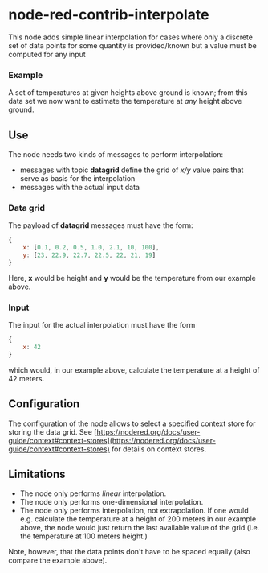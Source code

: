 # node-red-contrib-interpolate

This node adds simple linear interpolation for cases where only a discrete set of data points for some quantity is provided/known but a value must be computed for any input

### Example

A set of temperatures at given heights above ground is known; from this data set we now want to estimate the temperature at _any_ height above ground.

## Use

The node needs two kinds of messages to perform interpolation:

* messages with topic **datagrid** define the grid of _x/y_ value pairs that serve as basis for the interpolation
* messages with the actual input data

### Data grid

The payload of **datagrid** messages must have the form:

```javascript
{
    x: [0.1, 0.2, 0.5, 1.0, 2.1, 10, 100],
    y: [23, 22.9, 22.7, 22.5, 22, 21, 19]
}
```

Here, **x** would be height and **y** would be the temperature from our example above.

### Input

The input for the actual interpolation must have the form

```javascript
{
    x: 42
}
```

which would, in our example above, calculate the temperature at a height of 42 meters.

## Configuration

The configuration of the node allows to select a specified context store for storing the data grid. See [https://nodered.org/docs/user-guide/context#context-stores](https://nodered.org/docs/user-guide/context#context-stores) for details on context stores.

## Limitations

* The node only performs _linear_ interpolation.
* The node only performs one-dimensional interpolation.
* The node only performs interpolation, not extrapolation. If one would e.g. calculate the temperature at a height of 200 meters in our example above, the node would just return the last available value of the grid (i.e. the temperature at 100 meters height.)

Note, however, that the data points don't have to be spaced equally (also compare the example above).
